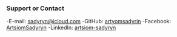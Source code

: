 ### Support or Contact

-E-mail: [sadyryn@icloud.com](mailto:sadyryn@icloud.com)
-GitHub: [artyomsadyrin](https://github.com/artyomsadyrin)
-Facebook: [ArtsiomSadyryn](https://www.facebook.com/ArtsiomSadyryn)
-LinkedIn: [artsiom-sadyryn](https://www.linkedin.com/in/artsiom-sadyryn)
